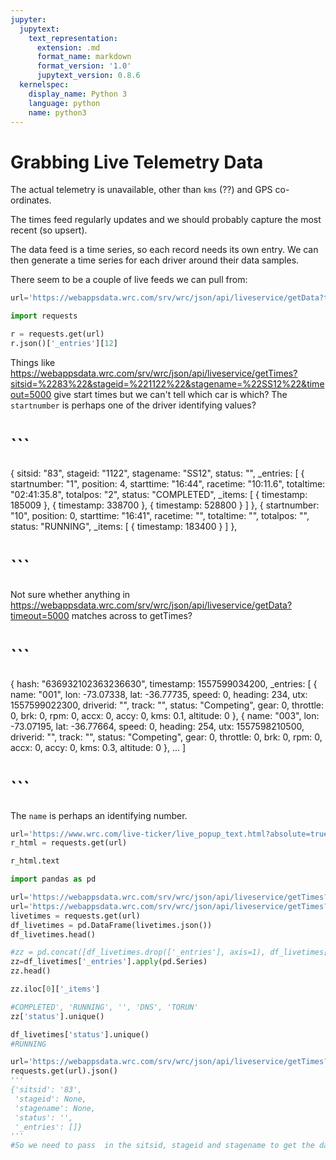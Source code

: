 ```yaml
---
jupyter:
  jupytext:
    text_representation:
      extension: .md
      format_name: markdown
      format_version: '1.0'
      jupytext_version: 0.8.6
  kernelspec:
    display_name: Python 3
    language: python
    name: python3
---
```


# Grabbing Live Telemetry Data

The actual telemetry is unavailable, other than `kms` (??) and GPS co-ordinates.

The times feed regularly updates and we should probably capture the most recent (so upsert).

The data feed is a time series, so each record needs its own entry. We can then generate a time series for each driver around their data samples.

There seem to be a couple of live feeds we can pull from:

```python
url='https://webappsdata.wrc.com/srv/wrc/json/api/liveservice/getData?timeout=500'

import requests

r = requests.get(url)
r.json()['_entries'][12]
```

Things like
https://webappsdata.wrc.com/srv/wrc/json/api/liveservice/getTimes?sitsid=%2283%22&stageid=%221122%22&stagename=%22SS12%22&timeout=5000
give start times but we can't tell which car is which?
The `startnumber` is perhaps one of the driver identifying values?


# ```
{
sitsid: "83",
stageid: "1122",
stagename: "SS12",
status: "",
_entries: [
{
startnumber: "1",
position: 4,
starttime: "16:44",
racetime: "10:11.6",
totaltime: "02:41:35.8",
totalpos: "2",
status: "COMPLETED",
_items: [
{
timestamp: 185009
},
{
timestamp: 338700
},
{
timestamp: 528800
}
]
},
{
startnumber: "10",
position: 0,
starttime: "16:41",
racetime: "",
totaltime: "",
totalpos: "",
status: "RUNNING",
_items: [
{
timestamp: 183400
}
]
},
# ```

Not sure whether anything in https://webappsdata.wrc.com/srv/wrc/json/api/liveservice/getData?timeout=5000 matches across to getTimes?

# ```
{
hash: "636932102363236630",
timestamp: 1557599034200,
_entries: [
{
name: "001",
lon: -73.07338,
lat: -36.77735,
speed: 0,
heading: 234,
utx: 1557599022300,
driverid: "",
track: "",
status: "Competing",
gear: 0,
throttle: 0,
brk: 0,
rpm: 0,
accx: 0,
accy: 0,
kms: 0.1,
altitude: 0
},
{
name: "003",
lon: -73.07195,
lat: -36.77664,
speed: 0,
heading: 254,
utx: 1557598210500,
driverid: "",
track: "",
status: "Competing",
gear: 0,
throttle: 0,
brk: 0,
rpm: 0,
accx: 0,
accy: 0,
kms: 0.3,
altitude: 0
},
...
]
# ```
The `name` is perhaps an identifying number.

```python
url='https://www.wrc.com/live-ticker/live_popup_text.html?absolute=true'
r_html = requests.get(url)
```

```python
r_html.text
```

```python
import pandas as pd

url='https://webappsdata.wrc.com/srv/wrc/json/api/liveservice/getTimes?sitsid=%2283%22&stageid=%221122%22&stagename=%22SS12%22&timeout=5000'
url='https://webappsdata.wrc.com/srv/wrc/json/api/liveservice/getTimes?sitsid="83"&stageid="1122"&stagename="SS12"&timeout=5000'
livetimes = requests.get(url)
df_livetimes = pd.DataFrame(livetimes.json())
df_livetimes.head()
```

```python
#zz = pd.concat([df_livetimes.drop(['_entries'], axis=1), df_livetimes['_entries'].apply(pd.Series)], axis=1)
zz=df_livetimes['_entries'].apply(pd.Series)
zz.head()
```

```python
zz.iloc[0]['_items']
```

```python
#COMPLETED', 'RUNNING', '', 'DNS', 'TORUN'
zz['status'].unique()
```

```python
df_livetimes['status'].unique()
#RUNNING
```

```python
url='https://webappsdata.wrc.com/srv/wrc/json/api/liveservice/getTimes?sitsid="83"'
requests.get(url).json()
'''
{'sitsid': '83',
 'stageid': None,
 'stagename': None,
 'status': '',
 '_entries': []}
'''
#So we need to pass  in the sitsid, stageid and stagename to get the data back
```

```python

```

